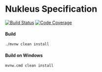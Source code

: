 # Nukleus Specification

[![Build Status][build-status-image]][build-status]
[![Code Coverage][code-coverage-image]][code-coverage]

#### Build
```bash
./mvnw clean install
```
#### Build on Windows
```bash
mvnw.cmd clean install
```

[build-status-image]: https://travis-ci.com/reaktivity/nukleus.spec.svg?branch=develop
[build-status]: https://travis-ci.com/reaktivity/nukleus.spec
[code-coverage-image]: https://codecov.io/gh/reaktivity/nukleus.spec/branch/develop/graph/badge.svg
[code-coverage]: https://codecov.io/gh/reaktivity/nukleus.spec
